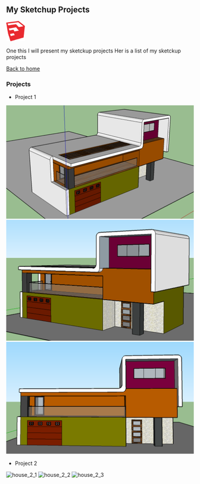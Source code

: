 ## My Sketchup Projects

<img width="50" src="images/sketchup_logo.png" title="sketchup logo" />

One this I will present my sketckup projects
Her is a list of my sketckup projects

[Back to home](README.md)

### Projects

- Project 1

<img src="images/house_1_1.png" title="house_1_1" />

<img src="images/house_1_3.png" title="house_1_3" />

<img src="images/house _1_2.png" title="house_1_2" />



- Project 2

<img scr="images/house_2_1.png" title="house_2_1" />

<img scr="images/house_2_2.png" title="house_2_2" />

<img scr="images/house_2_3.png" title="house_2_3" />
